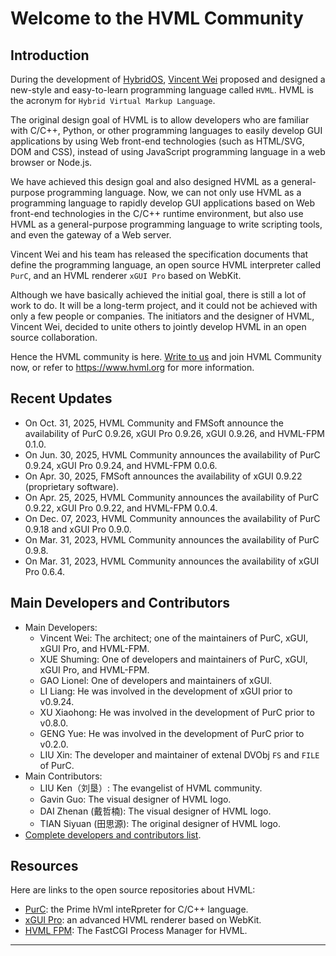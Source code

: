 # Welcome to the HVML Community

## Introduction

During the development of [HybridOS], [Vincent Wei] proposed and designed a new-style and easy-to-learn programming language called `HVML`.
HVML is the acronym for `Hybrid Virtual Markup Language`.

The original design goal of HVML is to allow developers who are familiar with C/C++, Python,
    or other programming languages to easily develop GUI applications by using Web front-end technologies (such as HTML/SVG, DOM and CSS),
    instead of using JavaScript programming language in a web browser or Node.js.

We have achieved this design goal and also designed HVML as a general-purpose programming language.
Now, we can not only use HVML as a programming language to rapidly develop GUI applications based on Web front-end technologies in the C/C++ runtime environment,
    but also use HVML as a general-purpose programming language to write scripting tools, and even the gateway of a Web server.

Vincent Wei and his team has released the specification documents that define the programming language, an open source HVML interpreter called `PurC`,
        and an HVML renderer `xGUI Pro` based on WebKit.

Although we have basically achieved the initial goal, there is still a lot of work to do.
It will be a long-term project, and it could not be achieved with only a few people or companies.
The initiators and the designer of HVML, Vincent Wei, decided to unite others to jointly develop HVML in an open source collaboration.

Hence the HVML community is here.
[Write to us](mailto:hvml@fmsoft.cn) and join HVML Community now,
    or refer to <https://www.hvml.org> for more information.

## Recent Updates

- On Oct. 31, 2025, HVML Community and FMSoft announce the availability of PurC 0.9.26, xGUI Pro 0.9.26, xGUI 0.9.26, and HVML-FPM 0.1.0.
- On Jun. 30, 2025, HVML Community announces the availability of PurC 0.9.24, xGUI Pro 0.9.24, and HVML-FPM 0.0.6.
- On Apr. 30, 2025, FMSoft announces the availability of xGUI 0.9.22 (proprietary software).
- On Apr. 25, 2025, HVML Community announces the availability of PurC 0.9.22, xGUI Pro 0.9.22, and HVML-FPM 0.0.4.
- On Dec. 07, 2023, HVML Community announces the availability of PurC 0.9.18 and xGUI Pro 0.9.0.
- On Mar. 31, 2023, HVML Community announces the availability of PurC 0.9.8.
- On Mar. 31, 2023, HVML Community announces the availability of xGUI Pro 0.6.4.

## Main Developers and Contributors

- Main Developers:
   - Vincent Wei: The architect; one of the maintainers of PurC, xGUI, xGUI Pro, and HVML-FPM.
   - XUE Shuming: One of developers and maintainers of PurC, xGUI, xGUI Pro, and HVML-FPM.
   - GAO Lionel: One of developers and maintainers of xGUI.
   - LI Liang: He was involved in the development of xGUI prior to v0.9.24.
   - XU Xiaohong: He was involved in the development of PurC prior to v0.8.0.
   - GENG Yue: He was involved in the development of PurC prior to v0.2.0.
   - LIU Xin: The developer and maintainer of extenal DVObj `FS` and `FILE` of PurC.
- Main Contributors:
   - LIU Ken（刘垦）: The evangelist of HVML community.
   - Gavin Guo: The visual designer of HVML logo.
   - DAI Zhenan (戴哲楠): The visual designer of HVML logo.
   - TIAN Siyuan (田思源): The original designer of HVML logo.
- [Complete developers and contributors list](https://hvml.fmsoft.cn/community#developers).

## Resources

Here are links to the open source repositories about HVML:

- [PurC](https://github.com/HVML/PurC): the Prime hVml inteRpreter for C/C++ language.
- [xGUI Pro](https://github.com/HVML/xGUI-Pro): an advanced HVML renderer based on WebKit.
- [HVML FPM](https://github.com/HVML/HVML-FPM): The FastCGI Process Manager for HVML.

---

[Beijing FMSoft Technologies Co., Ltd.]: https://www.fmsoft.cn
[FMSoft Technologies]: https://www.fmsoft.cn
[FMSoft]: https://www.fmsoft.cn
[HybridOS]: https://hybridos.fmsoft.cn

[HVML]: https://github.com/HVML
[HVML Website]: https://hvml.fmsoft.cn
[MiniGUI]: http:/www.minigui.com
[WebKit]: https://webkit.org

[Vincent Wei]: https://github.com/VincentWei

